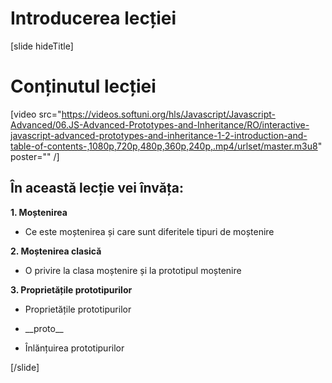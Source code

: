 # Introducerea lecției

[slide hideTitle]

# Conținutul lecției
[video src="https://videos.softuni.org/hls/Javascript/Javascript-Advanced/06.JS-Advanced-Prototypes-and-Inheritance/RO/interactive-javascript-advanced-prototypes-and-inheritance-1-2-introduction-and-table-of-contents-,1080p,720p,480p,360p,240p,.mp4/urlset/master.m3u8" poster="" /]

## În această lecție vei învăța:

**1. Moștenirea**

-  Ce este moștenirea și care sunt diferitele tipuri de moștenire

**2. Moștenirea clasică**

-  O privire la clasa moștenire și la prototipul moștenire

**3. Proprietățile prototipurilor**

-  Proprietățile prototipurilor

- \_\_proto\_\_

- Înlănțuirea prototipurilor

[/slide]
